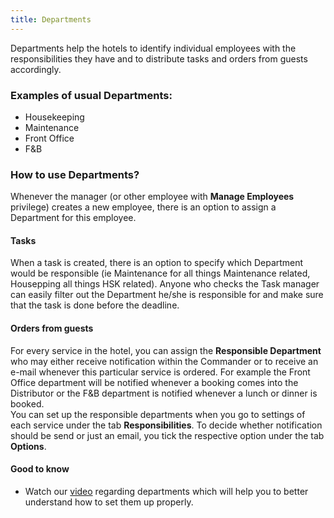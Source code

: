 ```yaml
---
title: Departments
---
```


Departments help the hotels to identify individual employees with the responsibilities they have and to distribute tasks and orders from guests accordingly.<br/>

### Examples of usual Departments:<br/>
- Housekeeping<br/>
- Maintenance<br/>
- Front Office<br/>
- F&B<br/>


### How to use Departments?

Whenever the manager (or other employee with **Manage Employees** privilege) creates a new employee, there is an option to assign a Department for this employee.

#### Tasks
When a task is created, there is an option to specify which Department would be responsible (ie Maintenance for all things Maintenance related, Housepping all things HSK related). Anyone who checks the Task manager can easily filter out the Department he/she is responsible for and make sure that the task is done before the deadline.

#### Orders from guests
For every service in the hotel, you can assign the **Responsible Department** who may either receive notification within the Commander or to receive an e-mail whenever this particular service is ordered. For example the Front Office department will be notified whenever a booking comes into the Distributor or the F&B department is notified whenever a lunch or dinner is booked.<br/>
You can set up the responsible departments when you go to settings of each service under the tab **Responsibilities**. To decide whether notification should be send or just an email, you tick the respective option under the tab **Options**.

#### Good to know
- Watch our [video](https://vimeo.com/197306861) regarding departments which will help you to better understand how to set them up properly.
